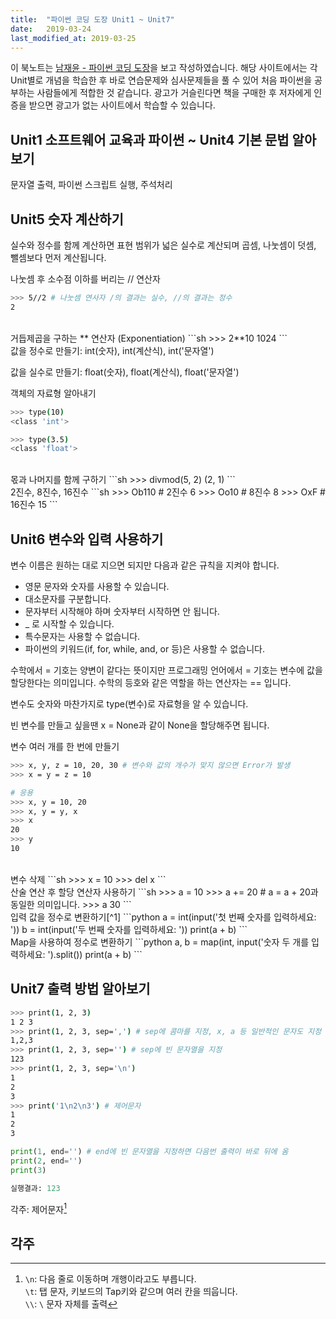 ```yaml
---
title:  "파이썬 코딩 도장 Unit1 ~ Unit7"
date:   2019-03-24
last_modified_at: 2019-03-25
---
```

이 북노트는 [남재윤 - 파이썬 코딩 도장][1]을 보고 작성하였습니다. 해당 사이트에서는 각 Unit별로 개념을 학습한 후 바로 연습문제와 심사문제들을 풀 수 있어 처음 파이썬을 공부하는 사람들에게 적합한 것 같습니다. 광고가 거슬린다면 책을 구매한 후 저자에게 인증을 받으면 광고가 없는 사이트에서 학습할 수 있습니다.

## Unit1 소프트웨어 교육과 파이썬 ~ Unit4 기본 문법 알아보기
문자열 출력, 파이썬 스크립트 실행, 주석처리

## Unit5 숫자 계산하기
실수와 정수를 함께 계산하면 표현 범위가 넓은 실수로 계산되며 곱셈, 나눗셈이 덧셈, 뺄셈보다 먼저 계산됩니다.

나눗셈 후 소수점 이하를 버리는 // 연산자
```sh
>>> 5//2 # 나눗셈 연사자 /의 결과는 실수, //의 결과는 정수
2
```
<br>
거듭제곱을 구하는 ** 연산자 (Exponentiation)
```sh
>>> 2**10
1024
```
<br>
값을 정수로 만들기: int(숫자), int(계산식), int('문자열')

값을 실수로 만들기: float(숫자), float(계산식), float('문자열')


객체의 자료형 알아내기
```sh
>>> type(10)
<class 'int'>

>>> type(3.5)
<class 'float'>
```
<br>
몫과 나머지를 함께 구하기
```sh
>>> divmod(5, 2)
(2, 1)
```
<br>
2진수, 8진수, 16진수
```sh
>>> Ob110 # 2진수
6
>>> Oo10 # 8진수
8
>>> OxF # 16진수
15
```

## Unit6 변수와 입력 사용하기
변수 이름은 원하는 대로 지으면 되지만 다음과 같은 규칙을 지켜야 합니다.
- 영문 문자와 숫자를 사용할 수 있습니다.
- 대소문자를 구분합니다.
- 문자부터 시작해야 하며 숫자부터 시작하면 안 됩니다.
- _ 로 시작할 수 있습니다.
- 특수문자는 사용할 수 없습니다.
- 파이썬의 키워드(if, for, while, and, or 등)은 사용할 수 없습니다.

수학에서 = 기호는 양변이 같다는 뜻이지만 프로그래밍 언어에서 = 기호는 변수에 값을 할당한다는 의미입니다. 수학의 등호와 같은 역할을 하는 연산자는 == 입니다.

변수도 숫자와 마찬가지로 type(변수)로 자료형을 알 수 있습니다.

빈 변수를 만들고 싶을땐 x = None과 같이 None을 할당해주면 됩니다.

변수 여러 개를 한 번에 만들기
```sh
>>> x, y, z = 10, 20, 30 # 변수와 값의 개수가 맞지 않으면 Error가 발생
>>> x = y = z = 10

# 응용
>>> x, y = 10, 20
>>> x, y = y, x
>>> x
20
>>> y
10
```
<br>
변수 삭제
```sh
>>> x = 10
>>> del x
```
<br>
산술 연산 후 할당 연산자 사용하기
```sh
>>> a = 10
>>> a += 20 # a = a + 20과 동일한 의미입니다.
>>> a
30
```
<br>
입력 값을 정수로 변환하기[^1]
```python
a = int(input('첫 번째 숫자를 입력하세요: '))
b = int(input('두 번째 숫자를 입력하세요: '))
print(a + b)
```
<br>
Map을 사용하여 정수로 변환하기
```python
a, b = map(int, input('숫자 두 개를 입력하세요: ').split())
print(a + b)
```

## Unit7 출력 방법 알아보기
```sh
>>> print(1, 2, 3)
1 2 3
>>> print(1, 2, 3, sep=',') # sep에 콤마를 지정, x, a 등 일반적인 문자도 지정 가능
1,2,3
>>> print(1, 2, 3, sep='') # sep에 빈 문자열을 지정
123
>>> print(1, 2, 3, sep='\n')
1
2
3
>>> print('1\n2\n3') # 제어문자
1
2
3
```
```python
print(1, end='') # end에 빈 문자열을 지정하면 다음번 출력이 바로 뒤에 옴
print(2, end='')
print(3)

실행결과: 123
```
각주: 제어문자[^2]

[1]: https://dojang.io/course/view.php?id=7

## 각주
[^1]: Input의 결과를 변수에 저장한 뒤 type을 사용해보면 결과가 문자열(str) 입니다.
[^2]: `\n`: 다음 줄로 이동하며 개행이라고도 부릅니다.  
      `\t`: 탭 문자, 키보드의 Tap키와 같으며 여러 칸을 띄웁니다.  
      `\\`: `\` 문자 자체를 출력
